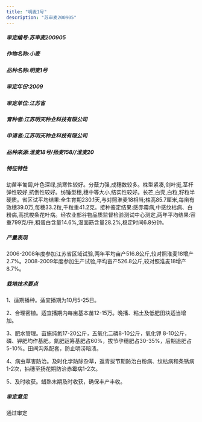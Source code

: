 ```yaml
---
title: "明麦1号"
description: "苏审麦200905"
---
```

##### 审定编号:苏审麦200905

##### 作物名称:小麦

##### 品种名称:明麦1号

##### 审定年份:2009

##### 审定单位:江苏省

##### 育种者:江苏明天种业科技有限公司

##### 申请者:江苏明天种业科技有限公司

##### 品种来源:淮麦18号/扬麦158//淮麦20

##### 特征特性
幼苗半匍匐,叶色深绿,抗寒性较好。分蘖力强,成穗数较多。株型紧凑,剑叶挺,茎杆弹性较好,抗倒性较好。纺锤型穗,穗中等大小,结实性较好。长芒,白壳,白粒,籽粒半硬质。省区试平均结果:全生育期230.1天,与对照淮麦18相当;株高85.7厘米,每亩有效穗39.0万,每穗33.2粒,千粒重41.2克。接种鉴定结果:感赤霉病,中感纹枯病、白粉病,高抗梭条花叶病。经农业部谷物品质监督检验测试中心测定,两年平均结果:容重799克/升,粗蛋白含量14.6%,湿面筋含量28.2%,稳定时间6.8分钟。

##### 产量表现
2006-2008年度参加江苏省区域试验,两年平均亩产516.8公斤,较对照淮麦18增产2.7%。2008-2009年度参加生产试验,平均亩产526.8公斤,较对照淮麦18增产8.7%。

##### 栽培技术要点

1、适期播种。适宜播期为10月5-25日。
2、合理密植。适宜播期内每亩基本苗12-15万。晚播、粘土及低肥田块适当增加。
3、肥水管理。亩施纯氮17-20公斤，五氧化二磷8-10公斤，氧化钾 8-10公斤，磷、钾肥均作基肥。氮肥运筹基肥占60%，拔节孕穗肥占30-35%，后期追肥占5-10%。田间沟系配套，防止明涝暗渍。
4、病虫草害防治。及时化学防除杂草，返青拔节期防治白粉病、纹枯病和条锈病1-2次，抽穗至扬花期防治赤霉病1-2次。
5、及时收获。蜡熟末期及时收获，确保丰产丰收。


##### 审定意见
通过审定
